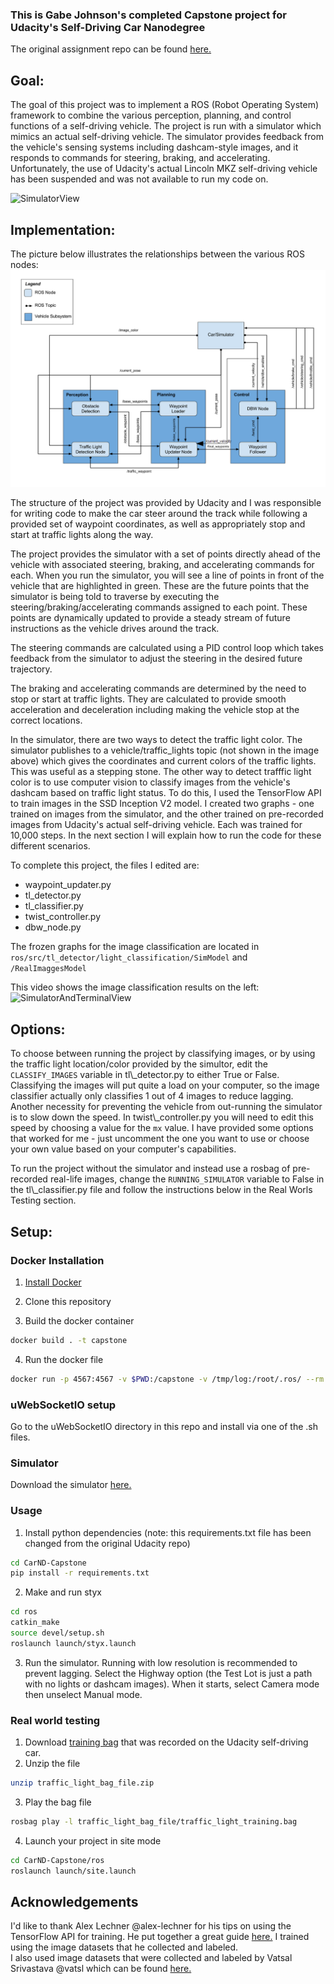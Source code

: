 ### This is Gabe Johnson's completed Capstone project for Udacity's Self-Driving Car Nanodegree

The original assignment repo can be found [here.](https://github.com/udacity/CarND-Capstone)


## Goal:
The goal of this project was to implement a ROS (Robot Operating System) framework to combine the various perception, planning, and control functions of a self-driving vehicle.  The project is run with a simulator which mimics an actual self-driving vehicle.  The simulator provides feedback from the vehicle's sensing systems including dashcam-style images, and it responds to commands for steering, braking, and accelerating.  Unfortunately, the use of Udacity's actual Lincoln MKZ self-driving vehicle has been suspended and was not available to run my code on.

![SimulatorView](imgs/CapstoneSimView.gif)


## Implementation:
The picture below illustrates the relationships between the various ROS nodes:
<img src="imgs/NodeMapEdited.png" width="800">

The structure of the project was provided by Udacity and I was responsible for writing code to make the car steer around the track while following a provided set of waypoint coordinates, as well as appropriately stop and start at traffic lights along the way.
 
The project provides the simulator with a set of points directly ahead of the vehicle with associated steering, braking, and accelerating commands for each.  When you run the simulator, you will see a line of points in front of the vehicle that are highlighted in green.  These are the future points that the simulator is being told to traverse by executing the steering/braking/accelerating commands assigned to each point.  These points are dynamically updated to provide a steady stream of future instructions as the vehicle drives around the track.

The steering commands are calculated using a PID control loop which takes feedback from the simulator to adjust the steering in the desired future trajectory.

The braking and accelerating commands are determined by the need to stop or start at traffic lights.  They are calculated to provide smooth acceleration and deceleration including making the vehicle stop at the correct locations.

In the simulator, there are two ways to detect the traffic light color.  The simulator publishes to a vehicle/traffic_lights topic (not shown in the image above) which gives the coordinates and current colors of the traffic lights.  This was useful as a stepping stone.  The other way to detect trafffic light color is to use computer vision to classify images from the vehicle's dashcam based on traffic light status.  To do this, I used the TensorFlow API to train images in the SSD Inception V2 model.  I created two graphs - one trained on images from the simulator, and the other trained on pre-recorded images from Udacity's actual self-driving vehicle.  Each was trained for 10,000 steps.  In the next section I will explain how to run the code for these different scenarios.

To complete this project, the files I edited are:
- waypoint_updater.py
- tl_detector.py
- tl_classifier.py
- twist_controller.py
- dbw_node.py

The frozen graphs for the image classification are located in `ros/src/tl_detector/light_classification/SimModel` and `/RealImaggesModel`

This video shows the image classification results on the left:
![SimulatorAndTerminalView](imgs/CapstoneSimAndTerminalView.gif)


## Options:
To choose between running the project by classifying images, or by using the traffic light location/color provided by the simultor, edit the `CLASSIFY_IMAGES` variable in tl\\_detector.py to either True or False.  Classifying the images will put quite a load on your computer, so the image classifier actually only classifies 1 out of 4 images to reduce lagging.  Another necessity for preventing the vehicle from out-running the simulator is to slow down the speed.  In twist\\_controller.py you will need to edit this speed by choosing a value for the `mx` value.  I have provided some options that worked for me - just uncomment the one you want to use or choose your own value based on your computer's capabilities.

To run the project without the simulator and instead use a rosbag of pre-recorded real-life images, change the `RUNNING_SIMULATOR` variable to False in the tl\\_classifier.py file and follow the instructions below in the Real Worls Testing section.


## Setup:

### Docker Installation
1. [Install Docker](https://docs.docker.com/engine/installation/)

2. Clone this repository

3. Build the docker container
```bash
docker build . -t capstone
```

4. Run the docker file
```bash
docker run -p 4567:4567 -v $PWD:/capstone -v /tmp/log:/root/.ros/ --rm -it capstone
```

### uWebSocketIO setup
Go to the uWebSocketIO directory in this repo and install via one of the .sh files.

### Simulator
Download the simulator [here.](https://github.com/udacity/CarND-Capstone/releases)

### Usage
1. Install python dependencies (note: this requirements.txt file has been changed from the original Udacity repo)
```bash
cd CarND-Capstone
pip install -r requirements.txt
```
2. Make and run styx
```bash
cd ros
catkin_make
source devel/setup.sh
roslaunch launch/styx.launch
```
3. Run the simulator.  Running with low resolution is recommended to prevent lagging.  Select the Highway option (the Test Lot is just a path with no lights or dashcam images).  When it starts, select Camera mode then unselect Manual mode.

### Real world testing
1. Download [training bag](https://s3-us-west-1.amazonaws.com/udacity-selfdrivingcar/traffic_light_bag_file.zip) that was recorded on the Udacity self-driving car.
2. Unzip the file
```bash
unzip traffic_light_bag_file.zip
```
3. Play the bag file
```bash
rosbag play -l traffic_light_bag_file/traffic_light_training.bag
```
4. Launch your project in site mode
```bash
cd CarND-Capstone/ros
roslaunch launch/site.launch
```

## Acknowledgements

I'd like to thank Alex Lechner @alex-lechner for his tips on using the TensorFlow API for training.  He put together a great guide [here.](https://github.com/alex-lechner/Traffic-Light-Classification#23-create-a-tfrecord-file)  I trained using the image datasets that he collected and labeled.  
I also used image datasets that were collected and labeled by Vatsal Srivastava @vatsl which can be found [here.](https://github.com/vatsl/TrafficLight_Detection-TensorFlowAPI#get-the-dataset)
